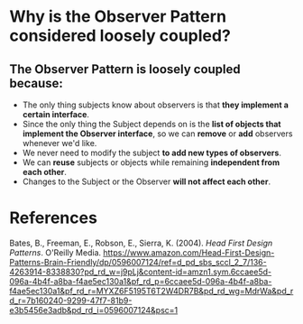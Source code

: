 


  
 # Why is the Observer Pattern considered loosely coupled? 
  
  
 ## The Observer Pattern is loosely coupled because: 
 - The only thing subjects know about observers is that **they implement a certain interface**.
 - Since the only thing the Subject depends on is the **list of objects that implement the Observer interface**, so we can **remove** or **add** observers whenever we'd like.
 - We never need to modify the subject **to add new types of observers**.
 - We can **reuse** subjects or objects while remaining **independent from each other**.
 - Changes to the Subject or the Observer **will not affect each other**.
  
 # References 
Bates, B., Freeman, E., Robson, E., Sierra, K. (2004). *Head First Design Patterns*. O'Reilly Media. <https://www.amazon.com/Head-First-Design-Patterns-Brain-Friendly/dp/0596007124/ref=d_pd_sbs_sccl_2_7/136-4263914-8338830?pd_rd_w=j9pLj&content-id=amzn1.sym.6ccaee5d-096a-4b4f-a8ba-f4ae5ec130a1&pf_rd_p=6ccaee5d-096a-4b4f-a8ba-f4ae5ec130a1&pf_rd_r=MYXZ6F5195T6T2W4DR7B&pd_rd_wg=MdrWa&pd_rd_r=7b160240-9299-47f7-81b9-e3b5456e3adb&pd_rd_i=0596007124&psc=1> 

